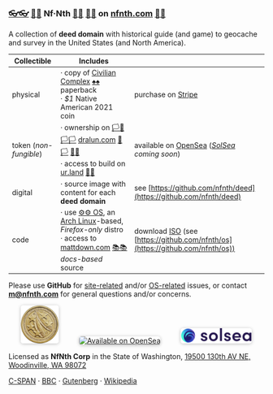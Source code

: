 
### [👓👓](http://xn--4p8ha.ws) [🧤🧤](http://xn--uv9ha.ws) Nf·Nth [👖👖](http://xn--7p8ha.ws) [🧦🧦](http://xn--wv9ha.ws/) on [nfnth.com](https://nfnth.com) [🙂🙂](https://xn--938ha.ws)

A collection of **deed domain** with historical guide (and game) to geocache and survey in the United States (and North America).

|Collectible|Includes||
|-|-|-|
|physical|· copy of [Civilian Complex]() [♠♠](http://xn--b6ha.ws) paperback<br/>· *$1* Native American 2021 coin|purchase on [Stripe](https://buy.stripe.com/5kA4hL5NB6Qv7Ty5kk)|
|token (*non-fungible*)|· ownership on [🏳🏴](https://xn--en8hc.ws) [🏳🏳](https://xn--en8ha.ws) [dralun.com](https://dralun.com) [🏴🏳](https://xn--en8hb.ws) [🏴🏴](https://xn--fn8ha.ws)<br/>· access to build on [ur.land](https://ur.land) [🌳🌳](https://xn--wh8ha.ws)|available on [OpenSea](https://opensea.io/nfnth) (*[SolSea](https://solsea.io/login) coming soon*)|
|digital|· source image with content for each **deed domain**|see [https://github.com/nfnth/deed](https://github.com/nfnth/deed)|
|code|· use [⚙⚙ OS](https://xn--x7ha.ws), an [Arch Linux](https://archlinux.org/)-based, *Firefox-only* distro<br/>· access to [mattdown.com](https://mattdown.com) [📚📚](https://xn--zt8ha.ws) *docs-based* source|download [ISO](https://xn--x7ha.ws) (see [https://github.com/nfnth/os](https://github.com/nfnth/os))|

Please use **GitHub** for [site-related](https://github.com/nfnth/nfnth/issues) and/or [OS-related](https://github.com/nfnth/nfnth/issues) issues, or contact **m@nfnth.com** for general questions and/or concerns.

<a href="https://buy.stripe.com/5kA4hL5NB6Qv7Ty5kk" target="_blank"><img style="margin-left:24px; width:75px; border-radius:5px; box-shadow: 0px 1px 6px rgba(0, 0, 0, 0.25);" src="img/coin.jpg" alt="Purchase NfNth Collectible" /></a>&nbsp;&nbsp;&nbsp;&nbsp;<a href="https://opensea.io/nfnth" title="Buy on OpenSea" target="_blank"><img style="margin-left:24px; width:160px; border-radius:5px; box-shadow: 0px 1px 6px rgba(0, 0, 0, 0.25);" src="https://storage.googleapis.com/opensea-static/Logomark/Badge%20-%20Available%20On%20-%20Light.png" alt="Available on OpenSea" /></a>&nbsp;&nbsp;&nbsp;&nbsp;<a href="https://solsea.io/login" title="Buy on SolSea" target="_blank"><img style="margin-left:24px; width:140px; border-radius:5px; box-shadow: 0px 1px 6px rgba(0, 0, 0, 0.25);" src="img/SolSea_Logo.svg" alt="Available on SolSea" /></a>

Licensed as **NfNth Corp** in the State of Washington, [19500 130th AV NE, Woodinville, WA 98072](https://www.google.com/maps/place/19500+130th+Ave+NE,+Woodinville,+WA+98072/@47.7479925,-122.1874976,14.79z/data=!4m8!1m2!2m1!1surland!3m4!1s0x54900e91e7d1bbd7:0xc04ec07789786761!8m2!3d47.7690595!4d-122.1662039)

[C-SPAN](https://www.c-span.org) · [BBC](http://feeds.bbci.co.uk/news/rss.xml) · [Gutenberg](http://www.gutenberg.org) · [Wikipedia](http://www.wikipedia.org/wiki/Special:Random)
